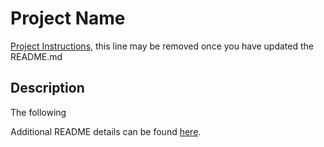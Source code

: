 # Project Name

[Project Instructions](./INSTRUCTIONS.md), this line may be removed once you have updated the README.md

## Description

The following

Additional README details can be found [here](https://github.com/PrimeAcademy/readme-template/blob/master/README.md).

